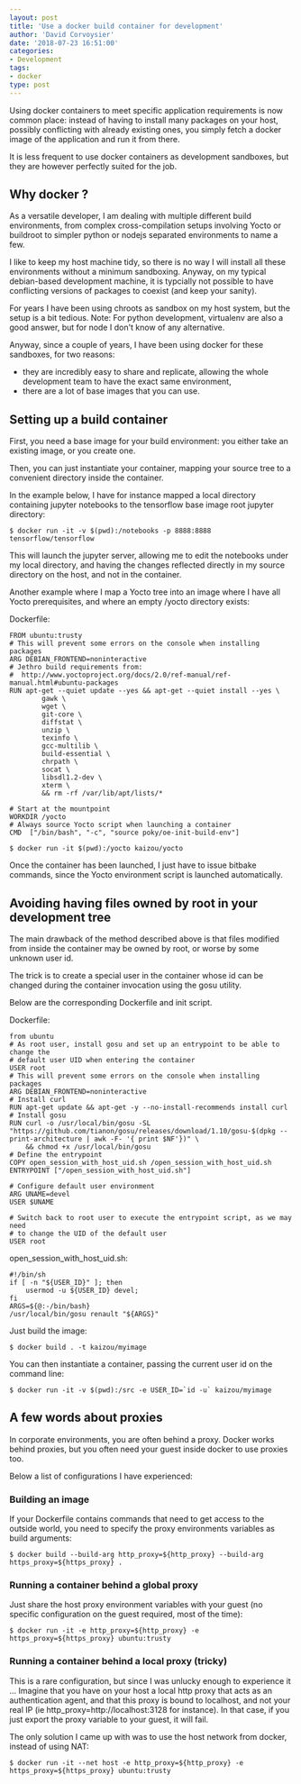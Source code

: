 ```yaml
---
layout: post
title: 'Use a docker build container for development'
author: 'David Corvoysier'
date: '2018-07-23 16:51:00'
categories:
- Development
tags:
- docker
type: post
---
```

Using docker containers to meet specific application requirements is now common place: 
instead of having to install many packages on your host, possibly conflicting with already
existing ones, you simply fetch a docker image of the application and run it from there. 

It is less frequent to use docker containers as development sandboxes, but they are however
perfectly suited for the job.

<!--more-->

## Why docker ?

As a versatile developer, I am dealing with multiple different build environments, from
complex cross-compilation setups involving Yocto or buildroot to simpler python or nodejs separated
environments to name a few.

I like to keep my host machine tidy, so there is no way I will install all these environments
without a minimum sandboxing. Anyway, on my typical debian-based development machine, it is
typcially not possible to have conflicting versions of packages to coexist (and keep your sanity).

For years I have been using chroots as sandbox on my host system, but the setup is a bit tedious.
Note: For python development, virtualenv are also a good answer, but for node I don't know of any alternative.

Anyway, since a couple of years, I have been using docker for these sandboxes, for two reasons:

- they are incredibly easy to share and replicate, allowing the whole development team to have the exact same environment,
- there are a lot of base images that you can use.

## Setting up a build container

First, you need a base image for your build environment: you either take an existing image, or you create one.

Then, you can just instantiate your container, mapping your source tree to a convenient directory inside the container.

In the example below, I have for instance mapped a local directory containing jupyter notebooks to the tensorflow
base image root jupyter directory:

~~~~
$ docker run -it -v $(pwd):/notebooks -p 8888:8888 tensorflow/tensorflow
~~~~

This will launch the jupyter server, allowing me to edit the notebooks under my local directory, and having
the changes reflected directly in my source directory on the host, and not in the container.

Another example where I map a Yocto tree into an image where I have all Yocto prerequisites, and where an empty /yocto directory exists:

Dockerfile:
~~~~
FROM ubuntu:trusty
# This will prevent some errors on the console when installing packages
ARG DEBIAN_FRONTEND=noninteractive
# Jethro build requirements from:
#  http://www.yoctoproject.org/docs/2.0/ref-manual/ref-manual.html#ubuntu-packages
RUN apt-get --quiet update --yes && apt-get --quiet install --yes \
        gawk \
        wget \
        git-core \
        diffstat \
        unzip \
        texinfo \
        gcc-multilib \
        build-essential \
        chrpath \
        socat \
        libsdl1.2-dev \
        xterm \
        && rm -rf /var/lib/apt/lists/*

# Start at the mountpoint
WORKDIR /yocto
# Always source Yocto script when launching a container
CMD  ["/bin/bash", "-c", "source poky/oe-init-build-env"]
~~~~

~~~~
$ docker run -it $(pwd):/yocto kaizou/yocto
~~~~

Once the container has been launched, I just have to issue bitbake commands, since the Yocto environment script is launched automatically.

## Avoiding having files owned by root in your development tree

The main drawback of the method described above is that files modified from inside the container may be owned by root,
or worse by some unknown user id.

The trick is to create a special user in the container whose id can be changed during the container invocation using the 
gosu utility.

Below are the corresponding Dockerfile and init script.

Dockerfile:

~~~~
from ubuntu
# As root user, install gosu and set up an entrypoint to be able to change the
# default user UID when entering the container
USER root
# This will prevent some errors on the console when installing packages
ARG DEBIAN_FRONTEND=noninteractive
# Install curl
RUN apt-get update && apt-get -y --no-install-recommends install curl
# Install gosu
RUN curl -o /usr/local/bin/gosu -SL "https://github.com/tianon/gosu/releases/download/1.10/gosu-$(dpkg --print-architecture | awk -F- '{ print $NF'})" \
    && chmod +x /usr/local/bin/gosu
# Define the entrypoint
COPY open_session_with_host_uid.sh /open_session_with_host_uid.sh
ENTRYPOINT ["/open_session_with_host_uid.sh"]

# Configure default user environment
ARG UNAME=devel
USER $UNAME

# Switch back to root user to execute the entrypoint script, as we may need
# to change the UID of the default user
USER root
~~~~
open_session_with_host_uid.sh:
~~~~
#!/bin/sh
if [ -n "${USER_ID}" ]; then
    usermod -u ${USER_ID} devel;
fi
ARGS=${@:-/bin/bash}
/usr/local/bin/gosu renault "${ARGS}"
~~~~

Just build the image:

~~~~
$ docker build . -t kaizou/myimage
~~~~

You can then instantiate a container, passing the current user id on the command line:

~~~~
$ docker run -it -v $(pwd):/src -e USER_ID=`id -u` kaizou/myimage
~~~~

## A few words about proxies

In corporate environments, you are often behind a proxy. Docker works behind proxies, but you often need
your guest inside docker to use proxies too.

Below a list of configurations I have experienced:

### Building an image

If your Dockerfile contains commands that need to get access to the outside world, you need to specify the proxy
environments variables as build arguments:

~~~~
$ docker build --build-arg http_proxy=${http_proxy} --build-arg https_proxy=${https_proxy} .
~~~~

### Running a container behind a global proxy

Just share the host proxy environment variables with your guest (no specific configuration on the guest required, most of the time):

~~~~
$ docker run -it -e http_proxy=${http_proxy} -e https_proxy=${https_proxy} ubuntu:trusty
~~~~

### Running a container behind a local proxy (tricky)

This is a rare configuration, but since I was unlucky enough to experience it ...
Imagine that you have on your host a local http proxy that acts as an authentication agent, and that this proxy
is bound to localhost, and not your real IP (ie http_proxy=http://localhost:3128 for instance).
In that case, if you just export the proxy variable to your guest, it will fail.

The only solution I came up with was to use the host network from docker, instead of using NAT:

~~~~
$ docker run -it --net host -e http_proxy=${http_proxy} -e https_proxy=${https_proxy} ubuntu:trusty
~~~~
